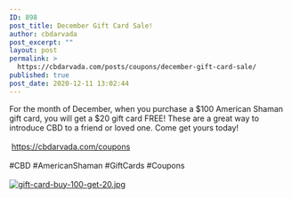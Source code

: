 ```yaml
---
ID: 898
post_title: December Gift Card Sale!
author: cbdarvada
post_excerpt: ""
layout: post
permalink: >
  https://cbdarvada.com/posts/coupons/december-gift-card-sale/
published: true
post_date: 2020-12-11 13:02:44
---
```

<html><head></head><body>
For the month of December, when you purchase a $100 American Shaman gift card, you will get a $20 gift card FREE! These are a great way to introduce CBD to a friend or loved one. Come get yours today! <br /><br /> <a href="https://cbdarvada.com/coupons">https://cbdarvada.com/coupons</a><span> </span> <br /><br />#CBD #AmericanShaman #GiftCards #Coupons
</body>
</html><br/><br/><a href="https://cbdarvada.com/wp-content/uploads/2020/12/1607716673084.jpg"  title="gift-card-buy-100-get-20.jpg" ><img src="https://cbdarvada.com/wp-content/uploads/2020/12/1607716673084.jpg" alt="gift-card-buy-100-get-20.jpg" title="gift-card-buy-100-get-20.jpg" /></a>
